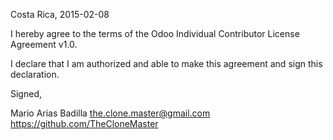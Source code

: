Costa Rica, 2015-02-08

I hereby agree to the terms of the Odoo Individual Contributor License
Agreement v1.0.

I declare that I am authorized and able to make this agreement and sign this
declaration.

Signed,

Mario Arias Badilla the.clone.master@gmail.com https://github.com/TheCloneMaster
